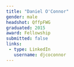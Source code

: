 ```yaml
---
title: "Daniel O'Connor"
gender: male
headshot: QffpFWG
graduated: 2015
award: Fellowship
submitted: false
links:
 - type: LinkedIn
   username: djcoconnor
---
```


